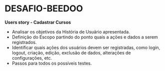 # DESAFIO-BEEDOO

**Users story - Cadastrar Cursos**
  - Analisar os objetivos da História de Usuário apresentada.
  - Definição do Escopo partindo do ponto quais a ações e dados a serem registrados.
  - Identificar quais ações dos usuários devem ser registradas, como login, logout, criação, edição, exclusão de dados, alterações de configurações, etc.
  - Passos para todos os possíveis testes.
